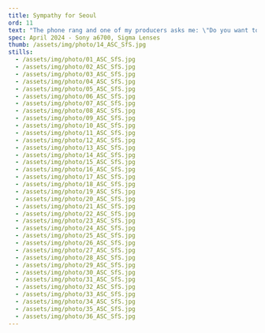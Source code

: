 ```yaml
---
title: Sympathy for Seoul 
ord: 11
text: "The phone rang and one of my producers asks me: \"Do you want to go to Seoul for a shoot next week?\" <br/><br/>The Saturday after, I found myself in this wonderful country, straddling the enormous gap between its past and its present; between the superhighways of hypercapitalism and the warm mist drifting through the temples on the banks of the Han River. What I was left with was a deep sympathy for the people that make up this metropolis and all that they have built."
spec: April 2024 - Sony a6700, Sigma Lenses
thumb: /assets/img/photo/14_ASC_SfS.jpg
stills:
  - /assets/img/photo/01_ASC_SfS.jpg
  - /assets/img/photo/02_ASC_SfS.jpg
  - /assets/img/photo/03_ASC_SfS.jpg
  - /assets/img/photo/04_ASC_SfS.jpg
  - /assets/img/photo/05_ASC_SfS.jpg
  - /assets/img/photo/06_ASC_SfS.jpg
  - /assets/img/photo/07_ASC_SfS.jpg
  - /assets/img/photo/08_ASC_SfS.jpg
  - /assets/img/photo/09_ASC_SfS.jpg
  - /assets/img/photo/10_ASC_SfS.jpg
  - /assets/img/photo/11_ASC_SfS.jpg
  - /assets/img/photo/12_ASC_SfS.jpg
  - /assets/img/photo/13_ASC_SfS.jpg
  - /assets/img/photo/14_ASC_SfS.jpg
  - /assets/img/photo/15_ASC_SfS.jpg
  - /assets/img/photo/16_ASC_SfS.jpg
  - /assets/img/photo/17_ASC_SfS.jpg
  - /assets/img/photo/18_ASC_SfS.jpg
  - /assets/img/photo/19_ASC_SfS.jpg
  - /assets/img/photo/20_ASC_SfS.jpg
  - /assets/img/photo/21_ASC_SfS.jpg
  - /assets/img/photo/22_ASC_SfS.jpg
  - /assets/img/photo/23_ASC_SfS.jpg
  - /assets/img/photo/24_ASC_SfS.jpg
  - /assets/img/photo/25_ASC_SfS.jpg
  - /assets/img/photo/26_ASC_SfS.jpg
  - /assets/img/photo/27_ASC_SfS.jpg
  - /assets/img/photo/28_ASC_SfS.jpg
  - /assets/img/photo/29_ASC_SfS.jpg
  - /assets/img/photo/30_ASC_SfS.jpg
  - /assets/img/photo/31_ASC_SfS.jpg
  - /assets/img/photo/32_ASC_SfS.jpg
  - /assets/img/photo/33_ASC_SfS.jpg
  - /assets/img/photo/34_ASC_SfS.jpg
  - /assets/img/photo/35_ASC_SfS.jpg
  - /assets/img/photo/36_ASC_SfS.jpg
---
```

